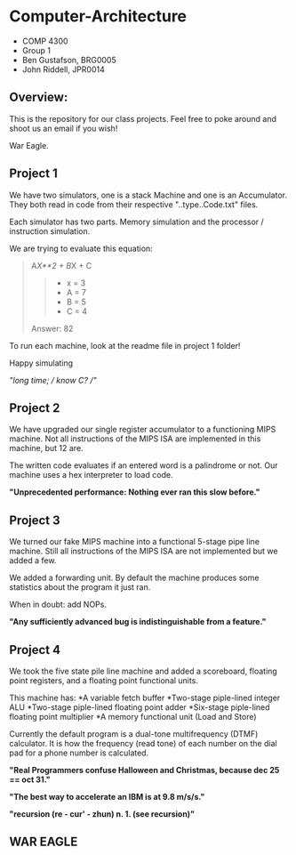 Computer-Architecture
=====================
- COMP 4300
- Group 1
- Ben Gustafson, BRG0005
- John Riddell, JPR0014

Overview:
-------------

This is the repository for our class projects. Feel free to poke around and shoot us an email if you wish!

War Eagle.

Project 1
-------------

We have two simulators, one is a stack Machine and one is an Accumulator.
They both read in code from their respective "..type..Code.txt" files.

Each simulator has two parts. Memory simulation and the processor / instruction simulation.

We are trying to evaluate this equation:

>A*X**2 + B*X + C
>> - x = 3
>> - A = 7
>> - B = 5
>> - C = 4
>
> Answer: 82

To run each machine, look at the readme file in project 1 folder!

Happy simulating

**"long time; /* know C? */"**

Project 2
-------------

We have upgraded our single register accumulator to a functioning MIPS machine. Not all instructions of the MIPS ISA are implemented in this machine, but 12 are.

The written code evaluates if an entered word is a palindrome or not. Our machine uses a hex interpreter to load code.

**"Unprecedented performance: Nothing ever ran this slow before."**

Project 3
-------------

We turned our fake MIPS machine into a functional 5-stage pipe line machine. Still all instructions of the MIPS ISA are not implemented but we added a few.

We added a forwarding unit. By default the machine produces some statistics about the program it just ran.

When in doubt: add NOPs.

**"Any sufficiently advanced bug is indistinguishable from a feature."**

Project 4
-------------

We took the five state pile line machine and added a scoreboard, floating point registers, and a floating point functional units.

This machine has:
    *A variable fetch buffer
    *Two-stage piple-lined integer ALU
    *Two-stage piple-lined floating point adder
    *Six-stage piple-lined floating point multiplier
    *A memory functional unit (Load and Store)

Currently the default program is a dual-tone multifrequency (DTMF) calculator. It is how the frequency (read tone) of each number on the dial pad for a phone number is calculated.

**"Real Programmers confuse Halloween and Christmas, because dec 25 == oct 31."**

**"The best way to accelerate an IBM is at 9.8 m/s/s."**

**"recursion (re - cur' - zhun) n. 1. (see recursion)"**


WAR EAGLE
----------
